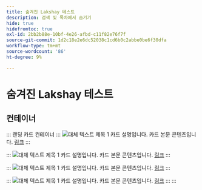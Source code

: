 ```yaml
---
title: 숨겨진 Lakshay 테스트
description: 검색 및 목차에서 숨기기
hide: true
hidefromtoc: true
exl-id: 2bb2b88e-10bf-4e26-afbd-c11f82e76f7f
source-git-commit: 1d2c18e2e6dc52038c1cd6b0c2abbe0be6f30dfa
workflow-type: tm+mt
source-wordcount: '86'
ht-degree: 9%

---
```


# 숨겨진 Lakshay 테스트

## 컨테이너

::: 랜딩 카드 컨테이너
:::
![대체 텍스트](https://experienceleague.adobe.com/en/docs/experience-manager-sites-optimizer/content/media_1173e9b57de6809d27fd2ccd8809bd5cee2437e3d.png?width=2000&amp;format=webply&amp;optimize=medium&amp;lang=en)
제목 1
카드 설명입니다.
카드 본문 콘텐츠입니다.
[링크](https://www.google.com)
:::

:::
![대체 텍스트](https://experienceleague.adobe.com/en/docs/experience-manager-sites-optimizer/content/media_1173e9b57de6809d27fd2ccd8809bd5cee2437e3d.png?width=2000&amp;format=webply&amp;optimize=medium&amp;lang=en)
제목 1
카드 설명입니다.
카드 본문 콘텐츠입니다.
[링크](https://www.google.com)
:::

:::
![대체 텍스트](https://experienceleague.adobe.com/en/docs/experience-manager-sites-optimizer/content/media_1173e9b57de6809d27fd2ccd8809bd5cee2437e3d.png?width=2000&amp;format=webply&amp;optimize=medium&amp;lang=en)
제목 1
카드 설명입니다.
카드 본문 콘텐츠입니다.
[링크](https://www.google.com)
:::

:::
![대체 텍스트](https://experienceleague.adobe.com/en/docs/experience-manager-sites-optimizer/content/media_1173e9b57de6809d27fd2ccd8809bd5cee2437e3d.png?width=2000&amp;format=webply&amp;optimize=medium&amp;lang=en)
제목 1
카드 설명입니다.
카드 본문 콘텐츠입니다.
[링크](https://www.google.com)
:::
:::

